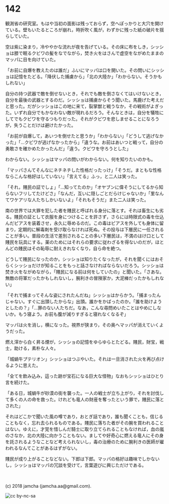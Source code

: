 # 142

観測省の研究室。もはや当初の面影は残っておらず，空へぽっかりと大穴を開けている。壁もいたるところが崩れ，時折吹く風が，わずかに残った紙の破片を揺らしていた。  

空は紫に染まり，冷ややかな流れが夜を告げている。その床に布をしき，シッショは膝で眠るクビワの髪をなでながら，焚き火をはさんで虚空をながめたままのマッパに目を向けていた。  

「お前に自爆を教えたのは誰だ」ふいにマッパは口を開いた。その問いにシッショは記憶をたどる。「降伏した捕虜から」「北の大陸か」「わからない。そうかもしれない」  

自分の持つ武器で敵を倒せないとき，それでも敵を倒さなくてはいけないとき，自分を最後の武器とするのだ。シッショは捕虜からそう聞いた。馬鹿げた考えだと思った。だがシッショはこの地に来て，裂掌獣と戦うなか，その戦術がよぎった。いずれ自分でもかなわない敵が現れるだろう。そんなときは，自分を犠牲にしてでもクビワを守るつもりだった。それがクビワを悲しませることになろうが，失うことだけは避けたかった。  

「お前が自爆して，あいつを倒せたと思うか」「わからない」「どうして逃げなかった」「…クビワが逃げなかったから」「違うな。お前はあいつと戦って，自分の勇敢さを確かめたかったんだ」「違う。クビワを守ろうとした」  

わからない。シッショはマッパの問いがわからない。何を知りたいのかも。  

「マッパさんてそんなにネチネチした性格だったっけ」「そうだ。まともな性格ならこんな格好はしていない」「言えてる」ふっ，と二人は笑った。  

「それ，賤民の証でしょ」「…知ってたのか」「オヤブンに偉そうにしてるから知らないフリしてたけどさ」「なんだ，互いに隠しごとだらけじゃないか」「里なんてワケアリな人たちしかいないよ」「それもそうだ」また二人は笑った。  

南の世界では大罪を犯した者を賤民と呼ばれる身分に落とす。それは畜生にも劣る。賤民の証として衣服を身につけることを許さず，さらには時限式の毒を仕込んだピアスを装着させ，永久に辱めるのだ。この毒はピアスを外しても身体に留まり，定期的に解毒剤を受け取らなければ死ぬ。その投与は下層民に一任されることが多い。普段の生活で差別されることの多い下層民は，不満のはけ口として賤民を玩具にする。薬のためにはそれらの要求に従わざるを得ないのだが，ほとんどの賤民はその恥辱に耐えきれなくなり，自ら命を絶つ。  

どうして賤民になったのか，シッショは知りたくなったが，それを聞くにはおそらくシッショだけが知ることをもっと話さなければならないだろう。シッショは焚き火をながめながら，「賤民になる前は何をしていたの」と聞いた。「さあな。無敵の将軍だったかもしれないし，腕利きの冒険家か，大泥棒だったかもしれない」  

「それで捕まってそんな姿にされたんだね」シッショはからかう。「捕まったんじゃない。すぐに出頭したからな」出頭。誰かをかばったのか。「誰を助けようとしたの？」「…罪のない人たちだ。なあ，こんな尋問めいたことはやめにしないか。もう寝よう。お前も腹が減りすぎると寝れなくなるぞ」  

マッパは火を消し，横になった。視界が狭まり，その奥へマッパが消えていくようだった。  

燃え滓から白く昇る煙が，シッショの記憶をゆらゆらとたどる。賤民，財宝，戦士，助ける，素朴な人々。  

「城蝸牛プテリオン」シッショはつぶやいた。それは一旦消された火を再び点けるように思えた。  

「全てを飲み込み，這った跡が宝石になる巨大な怪物」なおもシッショはひとり言を続けた。  

「ある日，城蝸牛が砂漠の街を襲った。一人の戦士が立ち上がり，それを討伐して多くの人の命を救った。けれども竜人の財産を奪ったという罪で，賤民に落とされた」  

それはどこかで聞いた風の噂であり，おとぎ話であり，誰も聞くことも，信じることもなく，忘れ去られるものである。賤民に落ちた者がその腕を買われることはない。ゆえに，才覚を惜しんだ騎士に取り立てられることもなければ，血の嵐のさなか，北の大陸に向かうこともない。ましてや好奇心に燃える竜人にその身を託されるようなことなど考えられないし，毒の治療のために腕利きの医師が雇われるなんてことがあるはずがない。  

賤民が成り上がることなどない。下郎は下郎。マッパの格好は趣味でしかないし，シッショはマッパの冗談を受けて，言葉遊びに興じただけである。  

<br>  
<br>  
(c) 2018 jamcha (jamcha.aa@gmail.com).  

![cc by-nc-sa](https://i.creativecommons.org/l/by-nc-sa/4.0/88x31.png)
